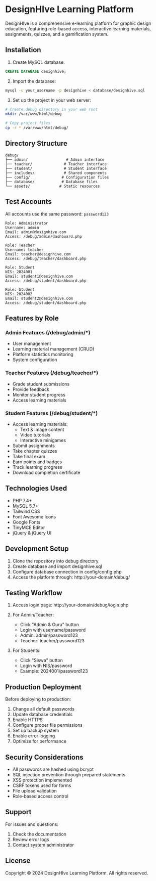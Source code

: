 # DesignHIve Learning Platform

DesignHIve is a comprehensive e-learning platform for graphic design education, featuring role-based access, interactive learning materials, assignments, quizzes, and a gamification system.

## Installation

1. Create MySQL database:
```sql
CREATE DATABASE designhive;
```

2. Import the database:
```bash
mysql -u your_username -p designhive < database/designhive.sql
```

3. Set up the project in your web server:
```bash
# Create debug directory in your web root
mkdir /var/www/html/debug

# Copy project files
cp -r * /var/www/html/debug/
```

## Directory Structure

```
debug/
├── admin/                 # Admin interface
├── teacher/              # Teacher interface
├── student/              # Student interface
├── includes/             # Shared components
├── config/              # Configuration files
├── database/            # Database files
└── assets/             # Static resources
```

## Test Accounts

All accounts use the same password: `password123`

```
Role: Administrator
Username: admin
Email: admin@designhive.com
Access: /debug/admin/dashboard.php

Role: Teacher
Username: teacher
Email: teacher@designhive.com
Access: /debug/teacher/dashboard.php

Role: Student
NIS: 2024001
Email: student1@designhive.com
Access: /debug/student/dashboard.php

Role: Student
NIS: 2024002
Email: student2@designhive.com
Access: /debug/student/dashboard.php
```

## Features by Role

### Admin Features (/debug/admin/*)
- User management
- Learning material management (CRUD)
- Platform statistics monitoring
- System configuration

### Teacher Features (/debug/teacher/*)
- Grade student submissions
- Provide feedback
- Monitor student progress
- Access learning materials

### Student Features (/debug/student/*)
- Access learning materials:
  * Text & image content
  * Video tutorials
  * Interactive minigames
- Submit assignments
- Take chapter quizzes
- Take final exam
- Earn points and badges
- Track learning progress
- Download completion certificate

## Technologies Used

- PHP 7.4+
- MySQL 5.7+
- Tailwind CSS
- Font Awesome Icons
- Google Fonts
- TinyMCE Editor
- jQuery & jQuery UI

## Development Setup

1. Clone the repository into debug directory
2. Create database and import designhive.sql
3. Configure database connection in config/config.php
4. Access the platform through: http://your-domain/debug/

## Testing Workflow

1. Access login page: http://your-domain/debug/login.php

2. For Admin/Teacher:
   - Click "Admin & Guru" button
   - Login with username/password
   - Admin: admin/password123
   - Teacher: teacher/password123

3. For Students:
   - Click "Siswa" button
   - Login with NIS/password
   - Example: 2024001/password123

## Production Deployment

Before deploying to production:

1. Change all default passwords
2. Update database credentials
3. Enable HTTPS
4. Configure proper file permissions
5. Set up backup system
6. Enable error logging
7. Optimize for performance

## Security Considerations

- All passwords are hashed using bcrypt
- SQL injection prevention through prepared statements
- XSS protection implemented
- CSRF tokens used for forms
- File upload validation
- Role-based access control

## Support

For issues and questions:
1. Check the documentation
2. Review error logs
3. Contact system administrator

## License

Copyright © 2024 DesignHIve Learning Platform. All rights reserved.
